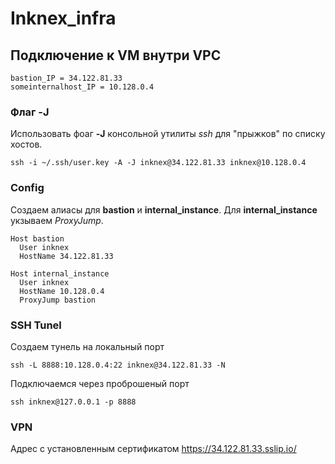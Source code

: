 # Inknex_infra

## Подключение к VM внутри VPC
```
bastion_IP = 34.122.81.33
someinternalhost_IP = 10.128.0.4
```
### Флаг -J
Использовать фоаг **-J** консольной утилиты _ssh_ для "прыжков" по списку хостов.
```console
ssh -i ~/.ssh/user.key -A -J inknex@34.122.81.33 inknex@10.128.0.4
```
### Config
Создаем алиасы для **bastion** и **internal_instance**. Для **internal_instance** укзываем _ProxyJump_.
```
Host bastion
  User inknex
  HostName 34.122.81.33

Host internal_instance
  User inknex
  HostName 10.128.0.4
  ProxyJump bastion
```
### SSH Tunel
Создаем тунель на локальный порт
```console
ssh -L 8888:10.128.0.4:22 inknex@34.122.81.33 -N 
```
Подключаемся через проброшеный порт
```console
ssh inknex@127.0.0.1 -p 8888
```

### VPN
Адрес с установленным сертификатом https://34.122.81.33.sslip.io/
